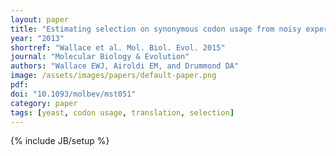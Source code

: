 ```yaml
---
layout: paper
title: "Estimating selection on synonymous codon usage from noisy experimental data"
year: "2013"
shortref: "Wallace et al. Mol. Biol. Evol. 2015"
journal: "Molecular Biology & Evolution"
authors: "Wallace EWJ, Airoldi EM, and Drummond DA"
image: /assets/images/papers/default-paper.png
pdf: 
doi: "10.1093/molbev/mst051"
category: paper
tags: [yeast, codon usage, translation, selection]
---
```

{% include JB/setup %}
